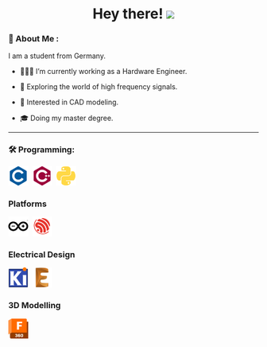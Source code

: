 <div id="header" align="center">
  <h1>
    Hey there!
    <img src="https://media.giphy.com/media/hvRJCLFzcasrR4ia7z/giphy.gif" width="30px"/>
  </h1>
</div>

### 🥴 About Me :
I am a student from Germany.
- 👨🏼‍🔧 I’m currently working as a Hardware Engineer.
  
- :seedling: Exploring the world of high frequency signals.

- 📐 Interested in CAD modeling.

- 🎓 Doing my master degree.

---

### :hammer_and_wrench: Programming:
<div>
  <img src="img/c-plain.svg" title="C" alt="C" width="40" height="40"/>&nbsp;
  <img src="img/cplusplus-plain.svg" title="C++" alt="C++" width="40" height="40"/>&nbsp;
  <img src="img/python-plain.svg" title="Python" alt="Python" width="40" height="40"/>&nbsp;
</div>

### Platforms
<div>
  <img src="img/arduino-plain.svg" title="Python" alt="Python" width="40" height="40"/>&nbsp;
  <img src="img/espressif-systems.svg" title="Espressif" alt="Espressif" width="40" height="40"/>&nbsp;
</div>

### Electrical Design
<div>
  <img src="img/KiCad-Logo.svg" title="KiCAD" alt="KiCAD" width="40" height="40"/>&nbsp;
  <img src="img/autodesk-eagle-logo.webp" title="Autodesk Eagle" alt="React" width="40" height="40"/>&nbsp;
</div>

### 3D Modelling
<div>
  <img src="img/autodesk-fusion-360.svg" title="Autodesk Fusion 360" alt="Autodesk Fusion 360" width="40" height="40"/>&nbsp;
</div>